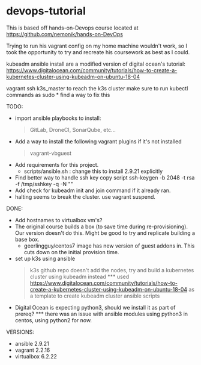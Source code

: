 # devops-tutorial

This is based off hands-on-Devops course located at
https://github.com/nemonik/hands-on-DevOps

Trying to run his vagrant config on my home machine wouldn't work,
so I took the opportunity to try and recreate his coursework as best
as I could.

kubeadm ansible install are a modified version of digital ocean's tutorial:
https://www.digitalocean.com/community/tutorials/how-to-create-a-kubernetes-cluster-using-kubeadm-on-ubuntu-18-04

vagrant ssh k3s_master to reach the k3s cluster
make sure to run kubectl commands as sudo
    * find a way to fix this

TODO:
- import ansible playbooks to install:
    > GitLab, DroneCI, SonarQube, etc...
- Add a way to install the following vagrant plugins if it's not installed
    > vagrant-vbguest
- Add requirements for this project.
    - scripts/ansible.sh : change this to install 2.9.21 explicitly
- Find better way to handle ssh key copy script
    ssh-keygen -b 2048 -t rsa -f /tmp/sshkey -q -N ""
- Add check for kubeadm init and join command if it already ran.
- halting seems to break the cluster. use vagrant suspend.


DONE: 
- Add hostnames to virtualbox vm's?
- The original course builds a box (to save time during re-provisioning).
  Our version doesn't do this. Might be good to try and replicate building a
  base box.
    - geerlingguy/centos7 image has new version of guest addons in.
      This cuts down on the initial provision time.
- set up k3s using ansible
    > k3s github repo doesn't add the nodes,
      try and build a kubernetes cluster using kubeadm instead
    *** used https://www.digitalocean.com/community/tutorials/how-to-create-a-kubernetes-cluster-using-kubeadm-on-ubuntu-18-04
    as a template to create kubeadm cluster ansible scripts
- Digital Ocean is expecting python3, should we install it as part of prereq?
    *** there was an issue with ansible modules using python3 in centos, using python2 for now.

VERSIONS:
- ansible 2.9.21
- vagrant 2.2.16
- virtualbox 6.2.22
